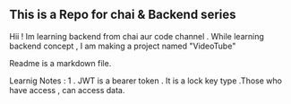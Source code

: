 ## This is a Repo for chai & Backend series
Hii ! Im learning backend from chai aur code channel .
While learning backend concept , I am making a project named "VideoTube"

Readme is a markdown file.

Learnig Notes :
1 . JWT is a bearer token . It is a lock key type .Those who have access , can access data.

[Github Repo Link]: https://github.com/vishaljati/VideoTube-backend.git
